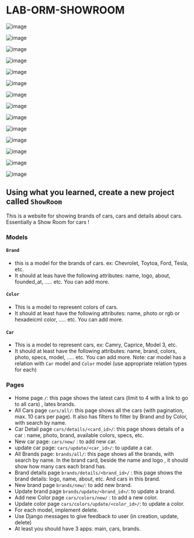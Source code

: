 # LAB-ORM-SHOWROOM

![image](https://github.com/user-attachments/assets/95450e94-dfb6-429f-8889-f932a1d012be)


![image](https://github.com/user-attachments/assets/61d9caf2-d442-4495-a388-1bd225fd2bc3)


![image](https://github.com/user-attachments/assets/396ea60f-dba1-4eb5-920a-8a7ad9192e20)


![image](https://github.com/user-attachments/assets/b8ef1a39-8275-4117-bbb0-c8cf246b56b5)

![image](https://github.com/user-attachments/assets/7590ec8e-d1c2-4d85-92a6-ddc563add8b5)

![image](https://github.com/user-attachments/assets/0a7edddb-3f07-4239-992d-120eb13afe38)

![image](https://github.com/user-attachments/assets/8a41d667-2b2e-4399-9452-43a011db9f6e)


![image](https://github.com/user-attachments/assets/82dfc0f2-3136-43d9-b5b2-b7d83e39b8e3)


![image](https://github.com/user-attachments/assets/a583c3e1-886b-4551-8201-4bb715cf2690)


![image](https://github.com/user-attachments/assets/4b2ab7ef-5369-4b47-b3b6-338a2fb803fb)


![image](https://github.com/user-attachments/assets/2b6deeea-774b-4814-a983-dd57936f0587)


![image](https://github.com/user-attachments/assets/00d5cd18-0a33-49d5-8e3c-5d5f8757a2fd)


![image](https://github.com/user-attachments/assets/31d0c268-45e4-4939-9547-a29524bd9936)


![image](https://github.com/user-attachments/assets/ecbbe921-5d5f-4887-9715-5671aa9306f7)


## Using what you learned, create a new project called `ShowRoom`
This is a website for showing brands of cars, cars and details about cars. Essentially a Show Room for cars !

### Models
#### `Brand`
- this is a model for the brands of cars. ex: Chevrolet, Toytoa, Ford, Tesla, etc.
- It should at leas have the following attributes: name, logo, about, founded_at, ..... etc. You can add more.

#### `Color`
- This is a model to represent colors of cars.
- It should at least have the following attributes: name, photo or rgb or hexadeicml color, ..... etc. You can add more.

#### `Car`
- This is a model to represent cars, ex: Camry, Caprice, Model 3, etc.
- It should at least have the following attributes: name, brand, colors,  photo, specs, model, ..... etc. You can add more.
Note: car model has a relation with `Car` model and `Color` model (use appropriate relation types for each)


### Pages
- Home page `/`: this page shows the latest cars (limit to 4 with a link to go to all cars) , lates brands.
- All Cars page `cars/all/`: this page shows all the cars (with pagination, max. 10 cars per page). It also has filters to filter by Brand and by Color, with search by name.
- Car Detail page `cars/details/<card_id>/`: this page shows details of a car : name, photo, brand, available colors, specs, etc.
- New car page: `cars/new/` : to add new car.
- update car page: `cars/update/<car_id>/`: to update a car.
- All Brands page: `brands/all/`: this page shows all the brands, with search by name. In the brand card, beside the name and logo , it should show how many cars each brand has.
- Brand details page `brands/details/<brand_id>/` : this page shows the brand details: logo, name, about, etc. And cars in this brand.
- New brand page `brands/new/`: to add new brand.
- Update brand page `brands/update/<brand_id>/`: to update a brand.
- Add new Color page `cars/colors/new/` : to add a new color.
- Update color page `cars/colors/update/<color_id>/`: to update a color.
- For each model, implement delete.
- Use Django messages to give feedback to user (in creation, update, delete)
- At least you should have 3 apps: main, cars, brands.
